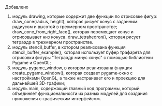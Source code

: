 Добавлено
1. модуль drawing, которые содержит две функции по отрисовке фигур:
   draw_cone(radius, height), которая рисует конус с заданным радиусом и высотой в трехмерном пространстве;
   draw_cone_from_right_face(), которая  перемещает конус и отрисовывает низ конуса.
   draw_tetrahedron(), которая рисует тетраэдр в трехмерном пространстве.
2. модуль stencil_buffer, в котором реализована функция stencil_buffer_example(), которая использует буфер трафарета для отрисовки фигуры "Тетраэдр минус конус" с помощью библиотеки Pygame и OpenGL;
3. модуль pygame_window, в котором реализована фнукция create_pygame_window(), которая создает pygame-окно с настройками OpenGL, а также настраивает его и проекцию для дальнейшей 3D-графики;
4. модуль main, содержащий главный код программы, который объединяет функциональности из разных модулей для создания приложения с графическим интерфейсом.